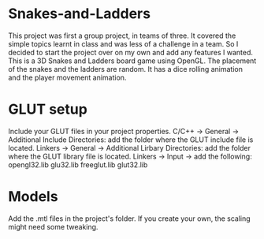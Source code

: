 Snakes-and-Ladders
==================

This project was first a group project, in teams of three. It covered the simple topics learnt in class and was less of a challenge in a team. So I decided to start the project over on my own and add any features I wanted.
This is a 3D Snakes and Ladders board game using OpenGL. The placement of the snakes and the ladders are random. It has a dice rolling animation and the player movement animation.

GLUT setup
==========

Include your GLUT files in your project properties.
C/C++ -> General -> Additional Include Directories: add the folder where the GLUT include file is located.
Linkers -> General -> Additional Lirbary Directories: add the folder where the GLUT library file is located.
Linkers -> Input -> add the following:
opengl32.lib
glu32.lib
freeglut.lib
glut32.lib

Models
======

Add the .mtl files in the project's folder.
If you create your own, the scaling might need some tweaking.
